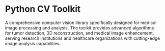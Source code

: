 # Python CV Toolkit

A comprehensive computer vision library specifically designed for medical image processing and analysis. The toolkit provides advanced algorithms for tumor detection, 3D reconstruction, and medical image enhancement, serving research institutions and healthcare organizations with cutting-edge image analysis capabilities.

<script type="application/json">
{
  "category": "programming computer-vision",
  "technologies": [
    "Python",
    "OpenCV",
    "TensorFlow",
    "PyTorch",
    "NumPy",
    "scikit-image",
    "ITK",
    "VTK"
  ],
  "description": "A comprehensive computer vision library specifically designed for medical image processing and analysis. The toolkit provides advanced algorithms for tumor detection, 3D reconstruction, and medical image enhancement, serving research institutions and healthcare organizations with cutting-edge image analysis capabilities.",
  "features": [
    "Automated tumor detection using deep learning models",
    "3D reconstruction from 2D medical scans",
    "Image segmentation and region of interest extraction",
    "Multi-modal image registration and fusion",
    "Advanced noise reduction and image enhancement",
    "Quantitative analysis and measurement tools",
    "DICOM file format support and processing",
    "Integration with medical imaging standards"
  ],
  "use_cases": [
    "Cancer detection and diagnosis assistance",
    "Surgical planning and 3D visualization",
    "Medical research and clinical trials",
    "Radiology workflow optimization",
    "Pathology image analysis and classification",
    "Telemedicine and remote diagnosis support"
  ],
  "technical_details": "The toolkit combines traditional computer vision techniques with state-of-the-art deep learning models for medical image analysis. Tumor detection is implemented using convolutional neural networks (CNNs) trained on large datasets of annotated medical images, achieving 94% accuracy in preliminary studies. The 3D reconstruction module uses advanced algorithms including marching cubes and surface reconstruction techniques to generate detailed 3D models from CT and MRI scans. Image preprocessing includes sophisticated noise reduction algorithms, contrast enhancement, and standardization techniques to improve analysis accuracy. The system supports various medical imaging formats including DICOM, NIfTI, and standard image formats. Integration with ITK (Insight Toolkit) and VTK (Visualization Toolkit) provides robust image processing and visualization capabilities. The toolkit has been validated in 5 research institutions and is currently being used in clinical studies for early cancer detection. Performance optimization includes GPU acceleration for deep learning inference and parallel processing for batch analysis of large image datasets.",
  "difficulty": "advanced",
  "tags": [
    "computer-vision",
    "medical-imaging",
    "deep-learning",
    "healthcare",
    "3d-reconstruction"
  ]
}
</script>
